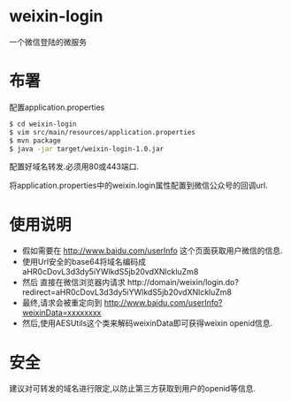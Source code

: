# weixin-login
一个微信登陆的微服务
# 布署
配置application.properties
```sh
$ cd weixin-login
$ vim src/main/resources/application.properties
$ mvn package
$ java -jar target/weixin-login-1.0.jar
```

配置好域名转发.必须用80或443端口.

将application.properties中的weixin.login属性配置到微信公众号的回调url.


# 使用说明
* 假如需要在  http://www.baidu.com/userInfo 这个页面获取用户微信的信息.
* 使用Url安全的base64将域名编码成 aHR0cDovL3d3dy5iYWlkdS5jb20vdXNlckluZm8
* 然后  直接在微信浏览器内请求  http://domain/weixin/login.do?redirect=aHR0cDovL3d3dy5iYWlkdS5jb20vdXNlckluZm8
* 最终,请求会被重定向到 http://www.baidu.com/userInfo?weixinData=xxxxxxxx
* 然后,使用AESUtils这个类来解码weixinData即可获得weixin openid信息.


# 安全
建议对可转发的域名进行限定,以防止第三方获取到用户的openid等信息.
